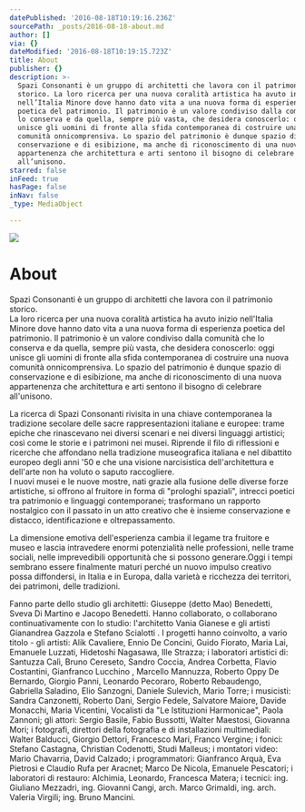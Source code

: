 ```yaml
---
datePublished: '2016-08-18T10:19:16.236Z'
sourcePath: _posts/2016-08-18-about.md
author: []
via: {}
dateModified: '2016-08-18T10:19:15.723Z'
title: About
publisher: {}
description: >-
  Spazi Consonanti è un gruppo di architetti che lavora con il patrimonio
  storico. La loro ricerca per una nuova coralità artistica ha avuto inizio
  nell’Italia Minore dove hanno dato vita a una nuova forma di esperienza
  poetica del patrimonio. Il patrimonio è un valore condiviso dalla comunità che
  lo conserva e da quella, sempre più vasta, che desidera conoscerlo: oggi
  unisce gli uomini di fronte alla sfida contemporanea di costruire una nuova
  comunità onnicomprensiva. Lo spazio del patrimonio è dunque spazio di
  conservazione e di esibizione, ma anche di riconoscimento di una nuova
  appartenenza che architettura e arti sentono il bisogno di celebrare
  all’unisono.
starred: false
inFeed: true
hasPage: false
inNav: false
_type: MediaObject

---
```

![](https://the-grid-user-content.s3-us-west-2.amazonaws.com/f72b08f8-ee96-4782-9018-2273de9ff392.jpg)

# About

Spazi Consonanti è un gruppo di architetti che lavora con il patrimonio storico.  
La loro ricerca per una nuova coralità artistica ha avuto inizio nell'Italia Minore dove hanno dato vita a una nuova forma di esperienza poetica del patrimonio. Il patrimonio è un valore condiviso dalla comunità che lo conserva e da quella, sempre più vasta, che desidera conoscerlo: oggi unisce gli uomini di fronte alla sfida contemporanea di costruire una nuova comunità onnicomprensiva. Lo spazio del patrimonio è dunque spazio di conservazione e di esibizione, ma anche di riconoscimento di una nuova appartenenza che architettura e arti sentono il bisogno di celebrare all'unisono.

La ricerca di Spazi Consonanti rivisita in una chiave contemporanea la tradizione secolare delle sacre rappresentazioni italiane e europee: trame epiche che rinascevano nei diversi scenari e nei diversi linguaggi artistici; così come le storie e i patrimoni nei musei. Riprende il filo di riflessioni e ricerche che affondano nella tradizione museografica italiana e nel dibattito europeo degli anni '50 e che una visione narcisistica dell'architettura e dell'arte non ha voluto o saputo raccogliere.  
I nuovi musei e le nuove mostre, nati grazie alla fusione delle diverse forze artistiche, si offrono al fruitore in forma di "prologhi spaziali", intrecci poetici tra patrimonio e linguaggi contemporanei; trasformano un rapporto nostalgico con il passato in un atto creativo che è insieme conservazione e distacco, identificazione e oltrepassamento.

La dimensione emotiva dell'esperienza cambia il legame tra fruitore e museo e lascia intravedere enormi potenzialità nelle professioni, nelle trame sociali, nelle imprevedibili opportunità che si possono generare.Oggi i tempi sembrano essere finalmente maturi perché un nuovo impulso creativo possa diffondersi, in Italia e in Europa, dalla varietà e ricchezza dei territori, dei patrimoni, delle tradizioni.

Fanno parte dello studio gli architetti: Giuseppe (detto Mao) Benedetti, Sveva Di Martino e Jacopo Benedetti. Hanno collaborato, o collaborano continuativamente con lo studio: l'architetto Vania Gianese e gli artisti Gianandrea Gazzola e Stefano Scialotti . I progetti hanno coinvolto, a vario titolo - gli artisti: Alik Cavaliere, Ennio De Concini, Guido Fiorato, Maria Lai, Emanuele Luzzati, Hidetoshi Nagasawa, Ille Strazza; i laboratori artistici di: Santuzza Calì, Bruno Cereseto, Sandro Coccia, Andrea Corbetta, Flavio Costantini, Gianfranco Lucchino , Marcello Mannuzza, Roberto Oppy De Bernardo, Giorgio Panni, Leonardo Pecoraro, Roberto Rebaudengo, Gabriella Saladino, Elio Sanzogni, Daniele Sulevich, Mario Torre; i musicisti: Sandra Canzonetti, Roberto Dani, Sergio Fedele, Salvatore Maiore, Davide Monacchi, Maria Vicentini, Vocalisti da "Le Istituzioni Harmonicae", Paola Zannoni; gli attori: Sergio Basile, Fabio Bussotti, Walter Maestosi, Giovanna Mori; i fotografi, direttori della fotografia e di installazioni multimediali: Walter Balducci, Giorgio Dettori, Francesco Mari, Franco Vergine; i fonici: Stefano Castagna, Christian Codenotti, Studi Malleus; i montatori video: Mario Chavarria, David Calzado; i programmatori: Gianfranco Arquà, Eva Pietrosi e Claudio Rufa per Aracnet; Marco De Nicola, Emanuele Pescatori; i laboratori di restauro: Alchimia, Leonardo, Francesca Matera; i tecnici: ing. Giuliano Mezzadri, ing. Giovanni Cangi, arch. Marco Grimaldi, ing. arch. Valeria Virgili; ing. Bruno Mancini.